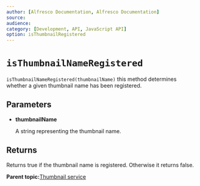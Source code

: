 ```yaml
---
author: [Alfresco Documentation, Alfresco Documentation]
source: 
audience: 
category: [Development, API, JavaScript API]
option: isThumbnailRegistered
---
```


# `isThumbnailNameRegistered`

`isThumbnailNameRegistered(thumbnailName)` this method determines whether a given thumbnail name has been registered.

## Parameters

-   **thumbnailName**

    A string representing the thumbnail name.


## Returns

Returns true if the thumbnail name is registered. Otherwise it returns false.

**Parent topic:**[Thumbnail service](../references/API-JS-ThumbnailService.md)


